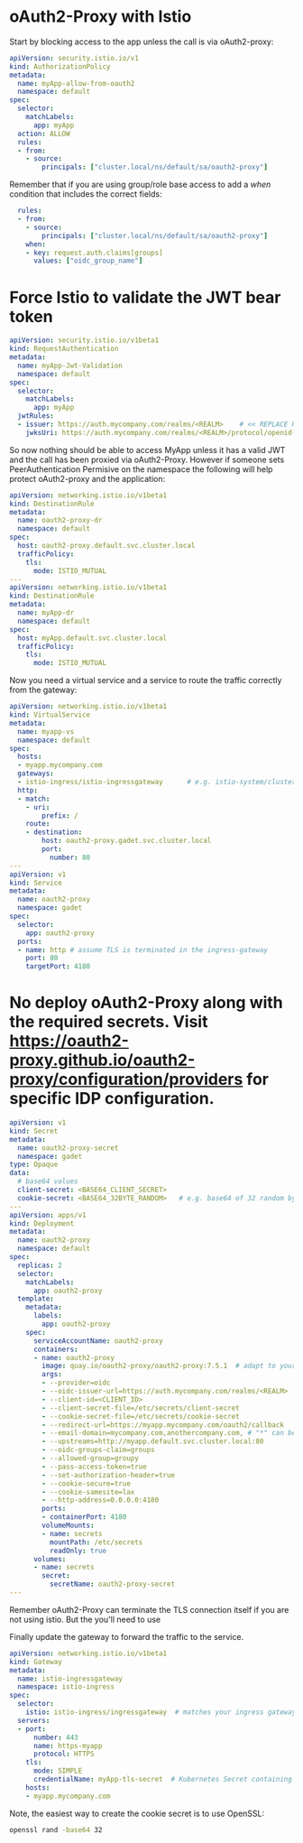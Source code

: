 # oAuth2-Proxy with Istio

Start by blocking access to the app unless the call is via oAuth2-proxy:

```yaml
apiVersion: security.istio.io/v1
kind: AuthorizationPolicy
metadata:
  name: myApp-allow-from-oauth2
  namespace: default
spec:
  selector:
    matchLabels:
      app: myApp
  action: ALLOW
  rules:
  - from:
    - source:
        principals: ["cluster.local/ns/default/sa/oauth2-proxy"]
```

Remember that if you are using group/role base access to add a *when* condition that includes the correct fields:
```yaml
  rules:
  - from:
    - source:
        principals: ["cluster.local/ns/default/sa/oauth2-proxy"]
    when:
    - key: request.auth.claims[groups]
      values: ["oidc_group_name"]
```

# Force Istio to validate the JWT bear token
```yaml
apiVersion: security.istio.io/v1beta1
kind: RequestAuthentication
metadata:
  name: myApp-Jwt-Validation
  namespace: default
spec:
  selector:
    matchLabels:
      app: myApp
  jwtRules:
  - issuer: https://auth.mycompany.com/realms/<REALM>    # << REPLACE REALM
    jwksUri: https://auth.mycompany.com/realms/<REALM>/protocol/openid-connect/certs
```

So now nothing should be able to access MyApp unless it has a valid JWT and the call has been proxied via oAuth2-Proxy. However if someone sets PeerAuthentication Permisive on the namespace the following will help protect oAuth2-proxy and the application:

```yaml
apiVersion: networking.istio.io/v1beta1
kind: DestinationRule
metadata:
  name: oauth2-proxy-dr
  namespace: default
spec:
  host: oauth2-proxy.default.svc.cluster.local
  trafficPolicy:
    tls:
      mode: ISTIO_MUTUAL
---
apiVersion: networking.istio.io/v1beta1
kind: DestinationRule
metadata:
  name: myApp-dr
  namespace: default
spec:
  host: myApp.default.svc.cluster.local
  trafficPolicy:
    tls:
      mode: ISTIO_MUTUAL
```

Now you need a virtual service and a service to route the traffic correctly from the gateway:
```yaml
apiVersion: networking.istio.io/v1beta1
kind: VirtualService
metadata:
  name: myapp-vs
  namespace: default
spec:
  hosts:
  - myapp.mycompany.com
  gateways:
  - istio-ingress/istio-ingressgateway      # e.g. istio-system/cluster-gateway (replace with your gateway)
  http:
  - match:
    - uri:
        prefix: /
    route:
    - destination:
        host: oauth2-proxy.gadet.svc.cluster.local
        port:
          number: 80
---
apiVersion: v1
kind: Service
metadata:
  name: oauth2-proxy
  namespace: gadet
spec:
  selector:
    app: oauth2-proxy
  ports:
  - name: http # assume TLS is terminated in the ingress-gateway
    port: 80
    targetPort: 4180
```

# No deploy oAuth2-Proxy along with the required secrets. Visit https://oauth2-proxy.github.io/oauth2-proxy/configuration/providers for specific IDP configuration.
```yaml
apiVersion: v1
kind: Secret
metadata:
  name: oauth2-proxy-secret
  namespace: gadet
type: Opaque
data:
  # base64 values
  client-secret: <BASE64_CLIENT_SECRET>
  cookie-secret: <BASE64_32BYTE_RANDOM>   # e.g. base64 of 32 random bytes
---
apiVersion: apps/v1
kind: Deployment
metadata:
  name: oauth2-proxy
  namespace: default
spec:
  replicas: 2
  selector:
    matchLabels:
      app: oauth2-proxy
  template:
    metadata:
      labels:
        app: oauth2-proxy
    spec:
      serviceAccountName: oauth2-proxy
      containers:
      - name: oauth2-proxy
        image: quay.io/oauth2-proxy/oauth2-proxy:7.5.1  # adapt to your preferred version
        args:
        - --provider=oidc
        - --oidc-issuer-url=https://auth.mycompany.com/realms/<REALM>   # << REPLACE REALM
        - --client-id=<CLIENT_ID>                                      # << REPLACE
        - --client-secret-file=/etc/secrets/client-secret
        - --cookie-secret-file=/etc/secrets/cookie-secret
        - --redirect-url=https://myapp.mycompany.com/oauth2/callback
        - --email-domain=mycompany.com,anothercompany.com, # "*" can be used as a wild card .mycompany.com would include all subdomains of the domain mycompany
        - --upstreams=http://myapp.default.svc.cluster.local:80
        - --oidc-groups-claim=groups
        - --allowed-group=groupy
        - --pass-access-token=true
        - --set-authorization-header=true
        - --cookie-secure=true
        - --cookie-samesite=lax
        - --http-address=0.0.0.0:4180
        ports:
        - containerPort: 4180
        volumeMounts:
        - name: secrets
          mountPath: /etc/secrets
          readOnly: true
      volumes:
      - name: secrets
        secret:
          secretName: oauth2-proxy-secret
---
```
Remember oAuth2-Proxy can terminate the TLS connection itself if you are not using istio. But the you'll need to use 

Finally update the gateway to forward the traffic to the service.
```yaml
apiVersion: networking.istio.io/v1beta1
kind: Gateway
metadata:
  name: istio-ingressgateway
  namespace: istio-ingress
spec:
  selector:
    istio: istio-ingress/ingressgateway  # matches your ingress gateway pod label
  servers:
  - port:
      number: 443
      name: https-myapp
      protocol: HTTPS
    tls:
      mode: SIMPLE
      credentialName: myApp-tls-secret  # Kubernetes Secret containing TLS cert/key
    hosts:
    - myapp.mycompany.com
```

Note, the easiest way to create the cookie secret is to use OpenSSL:
```sh
openssl rand -base64 32
```


